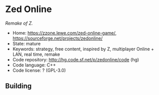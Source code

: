 # Zed Online

_Remake of Z._

- Home: https://zzone.lewe.com/zed-online-game/, https://sourceforge.net/projects/zedonline/
- State: mature
- Keywords: strategy, free content, inspired by Z, multiplayer Online + LAN, real time, remake
- Code repository: http://hg.code.sf.net/p/zedonline/code (hg)
- Code language: C++
- Code license: ? (GPL-3.0)

## Building
